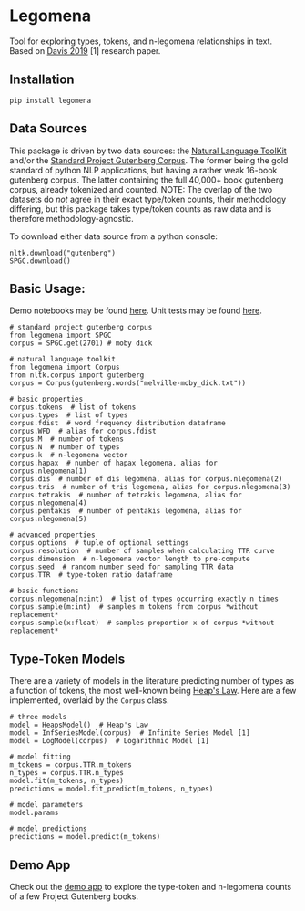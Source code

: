 # Legomena

Tool for exploring types, tokens, and n-legomena relationships in text. Based on [Davis 2019](https://arxiv.org/pdf/1901.00521.pdf) [1] research paper.

## Installation

```
pip install legomena
```

## Data Sources

This package is driven by two data sources: the [Natural Language ToolKit](https://www.nltk.org/) and/or the [Standard Project Gutenberg Corpus](https://arxiv.org/abs/1812.08092). The former being the gold standard of python NLP applications, but having a rather weak 16-book gutenberg corpus. The latter containing the full 40,000+ book gutenberg corpus, already tokenized and counted. NOTE: The overlap of the two datasets do _not_ agree in their exact type/token counts, their methodology differing, but this package takes type/token counts as raw data and is therefore methodology-agnostic.

To download either data source from a python console:
```
nltk.download("gutenberg")
SPGC.download()
```

## Basic Usage:

Demo notebooks may be found [here](https://github.com/VictorDavis/legomena/tree/master/notebooks). Unit tests may be found [here](https://github.com/VictorDavis/legomena/blob/master/test_legomena.py).

```
# standard project gutenberg corpus
from legomena import SPGC
corpus = SPGC.get(2701) # moby dick

# natural language toolkit
from legomena import Corpus
from nltk.corpus import gutenberg
corpus = Corpus(gutenberg.words("melville-moby_dick.txt"))

# basic properties
corpus.tokens  # list of tokens
corpus.types  # list of types
corpus.fdist  # word frequency distribution dataframe
corpus.WFD  # alias for corpus.fdist
corpus.M  # number of tokens
corpus.N  # number of types
corpus.k  # n-legomena vector
corpus.hapax  # number of hapax legomena, alias for corpus.nlegomena(1)
corpus.dis  # number of dis legomena, alias for corpus.nlegomena(2)
corpus.tris  # number of tris legomena, alias for corpus.nlegomena(3)
corpus.tetrakis  # number of tetrakis legomena, alias for corpus.nlegomena(4)
corpus.pentakis  # number of pentakis legomena, alias for corpus.nlegomena(5)

# advanced properties
corpus.options  # tuple of optional settings
corpus.resolution  # number of samples when calculating TTR curve
corpus.dimension  # n-legomena vector length to pre-compute
corpus.seed  # random number seed for sampling TTR data
corpus.TTR  # type-token ratio dataframe

# basic functions
corpus.nlegomena(n:int)  # list of types occurring exactly n times
corpus.sample(m:int)  # samples m tokens from corpus *without replacement*
corpus.sample(x:float)  # samples proportion x of corpus *without replacement*
```

## Type-Token Models

There are a variety of models in the literature predicting number of types as a function of tokens, the most well-known being [Heap's Law](https://en.wikipedia.org/wiki/Heaps%27_law). Here are a few implemented, overlaid by the `Corpus` class.

```
# three models
model = HeapsModel()  # Heap's Law
model = InfSeriesModel(corpus)  # Infinite Series Model [1]
model = LogModel(corpus)  # Logarithmic Model [1]

# model fitting
m_tokens = corpus.TTR.m_tokens
n_types = corpus.TTR.n_types
model.fit(m_tokens, n_types)
predictions = model.fit_predict(m_tokens, n_types)

# model parameters
model.params

# model predictions
predictions = model.predict(m_tokens)
```

## Demo App

Check out the [demo app](http://legomena.herokuapp.com/) to explore the type-token and n-legomena counts of a few Project Gutenberg books.

